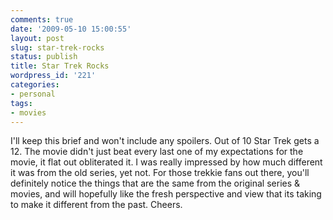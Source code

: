 ```yaml
---
comments: true
date: '2009-05-10 15:00:55'
layout: post
slug: star-trek-rocks
status: publish
title: Star Trek Rocks
wordpress_id: '221'
categories:
- personal
tags:
- movies
---
```


I'll keep this brief and won't include any spoilers. Out of 10 Star Trek gets a 12. The movie didn't just beat every last one of my expectations for the movie, it flat out obliterated it. I was really impressed by how much different it was from the old series, yet not. For those trekkie fans out there, you'll definitely notice the things that are the same from the original series & movies, and will hopefully like the fresh perspective and view that its taking to make it different from the past. Cheers. 
